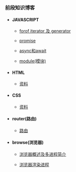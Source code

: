 ### 前段知识博客

* #### JAVASCRIPT
    * [forof iterator 及 generator](./javascript/generator.md)

    * [promise](./javascript/Promise.md)
    
    * [async和await](./javascript/asyncAndAwait.md)
    
    * [module(模块)](./javascript/module.md)   
    
* #### HTML
    * [资料](./html/material.md)
    
* #### CSS
    * [资料](./css/material.md)

* #### router(路由)
    * [路由](./router/index.md)

* #### browse(浏览器)
    * [浏览器概述及多进程简介](./browse/theory.md)
    
    * [浏览器渲染进程](./browse/render.md)
